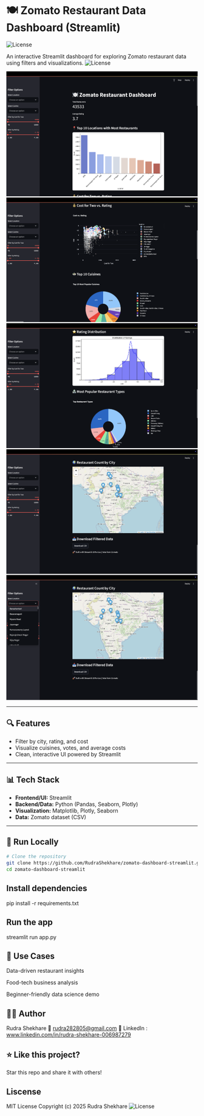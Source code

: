 # 🍽️ Zomato Restaurant Data Dashboard (Streamlit)  
![License](https://img.shields.io/badge/License-MIT-green.svg)


An interactive Streamlit dashboard for exploring Zomato restaurant data using filters and visualizations.
![License](https://img.shields.io/badge/License-MIT-green.svg)

![screenshot1](assets/sc1.png)
![screenshot2](assets/sc2.png)
![screenshot3](assets/sc3.png)
![screenshot4](assets/sc4.png)
![screenshot5](assets/sc5.png)


---

## 🔍 Features

- Filter by city, rating, and cost
- Visualize cuisines, votes, and average costs
- Clean, interactive UI powered by Streamlit

---

## 📊 Tech Stack

- **Frontend/UI:** Streamlit
- **Backend/Data:** Python (Pandas, Seaborn, Plotly)
- **Visualization:** Matplotlib, Plotly, Seaborn
- **Data:** Zomato dataset (CSV)

---

## 🚀 Run Locally

```bash
# Clone the repository
git clone https://github.com/RudraShekhare/zomato-dashboard-streamlit.git
cd zomato-dashboard-streamlit
```

## Install dependencies
pip install -r requirements.txt

## Run the app
streamlit run app.py


## 🧠 Use Cases
Data-driven restaurant insights

Food-tech business analysis

Beginner-friendly data science demo

## 🙋‍♂️ Author
Rudra Shekhare
📧 rudra282805@gmail.com
🔗 LinkedIn : www.linkedin.com/in/rudra-shekhare-006987279

## ⭐ Like this project?
Star this repo and share it with others!

## Liscense 
MIT License
Copyright (c) 2025 Rudra Shekhare
![License](https://img.shields.io/badge/License-MIT-green.svg)

